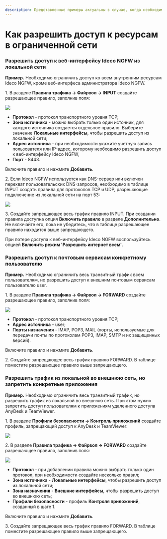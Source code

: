 ```yaml
---
description: Представленные примеры актуальны в случае, когда необходимо максимально ограничить доступ в интернет, но разрешить доступ к конкретным ресурсам.
---
```


# Как разрешить доступ к ресурсам в ограниченной сети

### Разрешить доступ к веб-интерфейсу Ideco NGFW из локальной сети

**Пример.** Необходимо ограничить доступ ко всем внутренним ресурсам Ideco NGFW, кроме веб-интерфеса администратора Ideco NGFW.

1\. В разделе **Правила трафика -> Файрвол -> INPUT** создайте разрешающее правило, заполнив поля:

![](/.gitbook/assets/firewall10.png)

* **Протокол** - протокол транспортного уровня TCP;
* **Зона источника** - можно выбрать только один источник, для каждого источника создается отдельное правило. Выберите значение **Локальные интерфейсы**, чтобы разрешить доступ из локальной сети;
* **Адрес источника** - при необходимости укажите учетную запись пользователя или IP-адрес, которому необходимо разрешить доступ к веб-интерфейсу Ideco NGFW;
* **Порт** - 8443.

Включите правило и нажмите **Добавить**.

2\. Если Ideco NGFW используется как DNS-сервер или включен перехват пользовательских DNS-запросов, необходимо в таблице INPUT создать правила для протоколов TCP и UDP, разрешающие подключение из локальной сети на порт 53:

![](/.gitbook/assets/firewall9.png)

3\. Создайте запрещающее весь трафик правило INPUT. При создании правила доступна опция **Включить правило** в разделе **Дополнительно**. Не включайте его, пока не убедитесь, что в таблице разрешающее правило находится выше запрещающего.

При потере доступа к веб-интерфейсу Ideco NGFW воспользуйтесь опцией **Включить режим 'Разрешить интернет всем'**.

### Разрешить доступ к почтовым сервисам конкретному пользователю

**Пример.** Необходимо ограничить весь транзитный трафик всем пользователям, но разрешить доступ к внешним почтовым сервисам пользователю user.

1\. В разделе **Правила трафика -> Файрвол -> FORWARD** создайте разрешающее правило, заполнив поля:

![](/.gitbook/assets/firewall12.png)

* **Протокол** - протокол транспортного уровня TCP;
* **Адрес источника** - user;
* **Порты назначения** - IMAP, POP3, MAIL (порты, используемые для передачи почты по протоколам POP3, IMAP, SMTP и их защищенных версий).

Включите правило и нажмите **Добавить**.

2\. Создайте запрещающее весь трафик правило FORWARD. В таблице поместите разрешающее правило выше запрещающего.

### Разрешить трафик из локальной во внешнюю сеть, но запретить конкретные приложения

**Пример.** Необходимо ограничить весь транзитный трафик, но разрешить трафик из локальной во внешнюю сеть. При этом нужно запретить доступ пользователям к приложениям удаленного доступа AnyDesk и TeamViewer.

1\. В разделе **Профили безопасности -> Контроль приложений** создайте профиль, запрещающий доступ к AnyDesk и TeamViewer:

![](/.gitbook/assets/application-control17.png)

2\. В разделе **Правила трафика -> Файрвол -> FORWARD** создайте разрешающее правило, заполнив поля:

![](/.gitbook/assets/firewall14.png)

* **Протокол** - при добавлении правила можно выбрать только один протокол, при необходимости создайте несколько правил;
* **Зона источника** - **Локальные интерфейсы**, чтобы разрешить доступ из локальной сети;
* **Зона назначения** - **Внешние интерфейсы**, чтобы разрешить доступ во внешнюю сеть;
* **Профили безопасности** - профиль **Контроля приложений**, созданный в шаге 1.

Включите правило и нажмите **Добавить**.

3\. Создайте запрещающее весь трафик правило FORWARD. В таблице поместите разрешающее правило выше запрещающего.